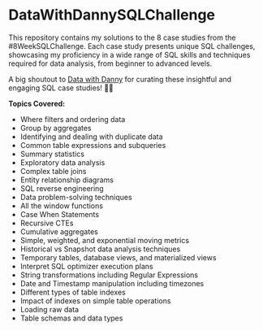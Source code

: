 # DataWithDannySQLChallenge

This repository contains my solutions to the 8 case studies from the #8WeekSQLChallenge. Each case study presents unique SQL challenges, showcasing my proficiency in a wide range of SQL skills and techniques required for data analysis, from beginner to advanced levels.

A big shoutout to [Data with Danny](https://8weeksqlchallenge.com/getting-started/) for curating these insightful and engaging SQL case studies! 👋🏻


**Topics Covered:**
- Where filters and ordering data
- Group by aggregates
- Identifying and dealing with duplicate data
- Common table expressions and subqueries
- Summary statistics
- Exploratory data analysis
- Complex table joins
- Entity relationship diagrams
- SQL reverse engineering
- Data problem-solving techniques
- All the window functions
- Case When Statements
- Recursive CTEs
- Cumulative aggregates
- Simple, weighted, and exponential moving metrics
- Historical vs Snapshot data analysis techniques
- Temporary tables, database views, and materialized views
- Interpret SQL optimizer execution plans
- String transformations including Regular Expressions
- Date and Timestamp manipulation including timezones
- Different types of table indexes
- Impact of indexes on simple table operations
- Loading raw data
- Table schemas and data types
